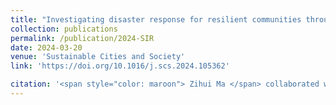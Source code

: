```yaml
---
title: "Investigating disaster response for resilient communities through social media data and the Susceptible-Infected-Recovered (SIR) model: A case study of 2020 Western U.S. wildfire season"
collection: publications
permalink: /publication/2024-SIR
date: 2024-03-20
venue: 'Sustainable Cities and Society'
link: 'https://doi.org/10.1016/j.scs.2024.105362'

citation: '<span style="color: maroon"> Zihui Ma </span> collaborated with Li, L., Hemphill, L., Baecher, G. B., & Yuan, Y. 2024. &quot; Investigating disaster response for resilient communities through social media data and the Susceptible-Infected-Recovered (SIR) model: A case study of 2020 Western U.S. wildfire season.&quot; <i>Sustainable Cities and Society</i>,106, 105362. https://doi.org/10.1016/j.scs.2024.105362'
---
```


